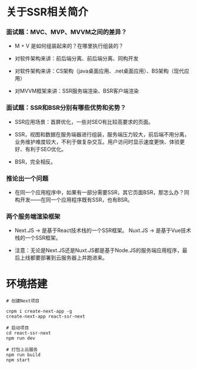 # 关于SSR相关简介

### 面试题：MVC、MVP、MVVM之间的差异？

- M + V 是如何组装起来的？在哪里执行组装的？

- 对软件架构来讲：前后端分离、前后端分离、同构开发
- 对软件架构来讲：CS架构（java桌面应用、.net桌面应用）、BS架构（现代应用）
- 对MVVM框架来讲：SSR服务端渲染、BSR客户端渲染

### 面试题：SSR和BSR分别有哪些优势和劣势？

- SSR应用场景：首屏优化，一些对SEO有比较高要求的页面。

- SSR，视图和数据在服务端器进行组装，服务端压力较大，前后端不用分离，业务维护难度较大，不利于做复杂交互。用户访问时显示速度更快、体验更好、有利于SEO优化。
- BSR，完全相反。

### 推论出一个问题

- 在同一个应用程序中，如果有一部分需要SSR，其它页面BSR，那怎么办？同构开发——在同一个应用程序既有SSR，也有BSR。

### 两个服务端渲染框架

- Next.JS -> 是基于React技术栈的一个SSR框架。
Nuxt.JS -> 是基于Vue技术栈的一个SSR框架。

- 注意：无论是Next.JS还是Nuxt.JS都是基于Node.JS的服务端应用程序，最后上线都要部署到云服务器上并跑进来。


# 环境搭建

```
# 创建Next项目

cnpm i create-next-app -g
create-next-app react-ssr-next

# 启动项目
cd react-ssr-next
npm run dev

# 打包上云服务
npm run build
npm start
```
